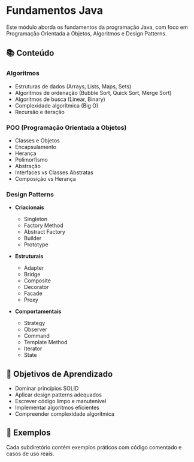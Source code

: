 # Fundamentos Java

Este módulo aborda os fundamentos da programação Java, com foco em Programação Orientada a Objetos, Algoritmos e Design Patterns.

## 📚 Conteúdo

### Algoritmos
- Estruturas de dados (Arrays, Lists, Maps, Sets)
- Algoritmos de ordenação (Bubble Sort, Quick Sort, Merge Sort)
- Algoritmos de busca (Linear, Binary)
- Complexidade algorítmica (Big O)
- Recursão e iteração

### POO (Programação Orientada a Objetos)
- Classes e Objetos
- Encapsulamento
- Herança
- Polimorfismo
- Abstração
- Interfaces vs Classes Abstratas
- Composição vs Herança

### Design Patterns
- **Criacionais**
  - Singleton
  - Factory Method
  - Abstract Factory
  - Builder
  - Prototype

- **Estruturais**
  - Adapter
  - Bridge
  - Composite
  - Decorator
  - Facade
  - Proxy

- **Comportamentais**
  - Strategy
  - Observer
  - Command
  - Template Method
  - Iterator
  - State

## 🎯 Objetivos de Aprendizado

- Dominar princípios SOLID
- Aplicar design patterns adequados
- Escrever código limpo e manutenível
- Implementar algoritmos eficientes
- Compreender complexidade algorítmica

## 📖 Exemplos

Cada subdiretório contém exemplos práticos com código comentado e casos de uso reais.
